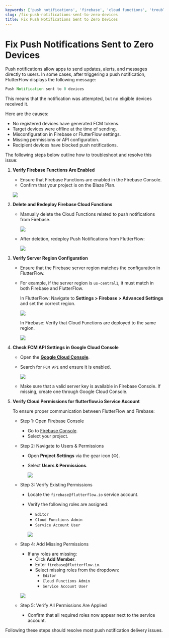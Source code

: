 ```yaml
---
keywords: ['push notifications', 'firebase', 'cloud functions', 'troubleshooting']
slug: /fix-push-notifications-sent-to-zero-devices
title: Fix Push Notifications Sent to Zero Devices
---
```


# Fix Push Notifications Sent to Zero Devices

Push notifications allow apps to send updates, alerts, and messages directly to users. In some cases, after triggering a push notification, FlutterFlow displays the following message:

```js
Push Notification sent to 0 devices
```

This means that the notification was attempted, but no eligible devices received it.

Here are the causes:

  - No registered devices have generated FCM tokens.
  - Target devices were offline at the time of sending.
  - Misconfiguration in Firebase or FlutterFlow settings.
  - Missing permissions or API configuration.
  - Recipient devices have blocked push notifications.

The following steps below outline how to troubleshoot and resolve this issue:

  1. **Verify Firebase Functions Are Enabled**

      - Ensure that Firebase Functions are enabled in the Firebase Console.
      - Confirm that your project is on the Blaze Plan.

      ![](../assets/20250430121213011292.png)


  2. **Delete and Redeploy Firebase Cloud Functions**

      - Manually delete the Cloud Functions related to push notifications from Firebase.

        ![](../assets/20250430121213284704.png)

      - After deletion, redeploy Push Notifications from FlutterFlow:

        ![](../assets/20250430121213612267.png)

  3. **Verify Server Region Configuration**

      - Ensure that the Firebase server region matches the configuration in FlutterFlow.
      - For example, if the server region is `us-central1`, it must match in both Firebase and FlutterFlow.

        In FlutterFlow:
          Navigate to **Settings > Firebase > Advanced Settings** and set the correct region.

          ![](../assets/20250430121214190877.png)

        In Firebase:
          Verify that Cloud Functions are deployed to the same region.

          ![](../assets/20250430121214486513.png)

  4. **Check FCM API Settings in Google Cloud Console**

      - Open the **[Google Cloud Console](https://console.cloud.google.com/)**.
      - Search for `FCM API` and ensure it is enabled.

        ![](../assets/20250430121214790195.png)

      - Make sure that a valid server key is available in Firebase Console. If missing, create one through Google Cloud Console.

  5. **Verify Cloud Permissions for flutterflow.io Service Account**

      To ensure proper communication between FlutterFlow and Firebase:

      - Step 1: Open Firebase Console

        - Go to [Firebase Console](https://console.firebase.google.com/).
        - Select your project.

      - Step 2: Navigate to Users & Permissions

        - Open **Project Settings** via the gear icon (⚙️).
        - Select **Users & Permissions**.

          ![](../assets/20250430121215127010.png)

      - Step 3: Verify Existing Permissions

        - Locate the `firebase@flutterflow.io` service account.
        - Verify the following roles are assigned:
          - `Editor`
          - `Cloud Functions Admin`
          - `Service Account User`

          ![](../assets/20250430121215442199.png)

      - Step 4: Add Missing Permissions

        - If any roles are missing:
          - Click **Add Member**.
          - Enter `firebase@flutterflow.io`.
          - Select missing roles from the dropdown:
            - `Editor`
            - `Cloud Functions Admin`
            - `Service Account User`

        ![](../assets/20250430121215729191.png)

      - Step 5: Verify All Permissions Are Applied

        - Confirm that all required roles now appear next to the service account.

Following these steps should resolve most push notification delivery issues.


